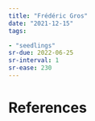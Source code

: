 ```yaml
---
title: "Frédéric Gros"
date: "2021-12-15"
tags:

- "seedlings"
sr-due: 2022-06-25
sr-interval: 1
sr-ease: 230
---
```




# References



